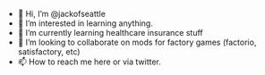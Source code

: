 - 👋 Hi, I’m @jackofseattle
- 👀 I’m interested in learning anything.
- 🌱 I’m currently learning healthcare insurance stuff
- 💞️ I’m looking to collaborate on mods for factory games (factorio, satisfactory, etc)
- 📫 How to reach me here or via twitter.

<!---
jackofseattle/jackofseattle is a ✨ special ✨ repository because its `README.md` (this file) appears on your GitHub profile.
You can click the Preview link to take a look at your changes.
--->
